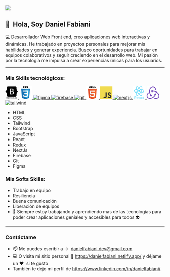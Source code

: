 
<img src="https://photos.google.com/photo/AF1QipMhJnrMpwqzM7bLLGOVutNOXIODaZpBkLZT6vg2.jpg"/>

<h2 align="left">👋  Hola, Soy Daniel Fabiani</h2>

💻 Desarrollador Web Front end, creo aplicaciones web interactivas y dinámicas. He trabajado en proyectos personales para mejorar mis habilidades y generar experiencia. Busco oportunidades para trabajar en equipos colaborativos y seguir creciendo en el desarrollo web. Mi pasión por la tecnología me impulsa a crear experiencias únicas para los usuarios.

---

<h3 align="left">Mis Skills tecnológicos:</h3>
<p align="left"> <a href="https://getbootstrap.com" target="_blank" rel="noreferrer"> <img src="https://raw.githubusercontent.com/devicons/devicon/master/icons/bootstrap/bootstrap-plain-wordmark.svg" alt="bootstrap" width="40" height="40"/> </a> <a href="https://www.w3schools.com/css/" target="_blank" rel="noreferrer"> <img src="https://raw.githubusercontent.com/devicons/devicon/master/icons/css3/css3-original-wordmark.svg" alt="css3" width="40" height="40"/> </a> <a href="https://www.figma.com/" target="_blank" rel="noreferrer"> <img src="https://www.vectorlogo.zone/logos/figma/figma-icon.svg" alt="figma" width="40" height="40"/> </a> <a href="https://firebase.google.com/" target="_blank" rel="noreferrer"> <img src="https://www.vectorlogo.zone/logos/firebase/firebase-icon.svg" alt="firebase" width="40" height="40"/> </a> <a href="https://git-scm.com/" target="_blank" rel="noreferrer"> <img src="https://www.vectorlogo.zone/logos/git-scm/git-scm-icon.svg" alt="git" width="40" height="40"/> </a> <a href="https://www.w3.org/html/" target="_blank" rel="noreferrer"> <img src="https://raw.githubusercontent.com/devicons/devicon/master/icons/html5/html5-original-wordmark.svg" alt="html5" width="40" height="40"/> </a> <a href="https://developer.mozilla.org/en-US/docs/Web/JavaScript" target="_blank" rel="noreferrer"> <img src="https://raw.githubusercontent.com/devicons/devicon/master/icons/javascript/javascript-original.svg" alt="javascript" width="40" height="40"/> </a> <a href="https://nextjs.org/" target="_blank" rel="noreferrer"> <img src="https://cdn.worldvectorlogo.com/logos/nextjs-2.svg" alt="nextjs" width="40" height="40"/> </a> <a href="https://reactjs.org/" target="_blank" rel="noreferrer"> <img src="https://raw.githubusercontent.com/devicons/devicon/master/icons/react/react-original-wordmark.svg" alt="react" width="40" height="40"/> </a> <a href="https://redux.js.org" target="_blank" rel="noreferrer"> <img src="https://raw.githubusercontent.com/devicons/devicon/master/icons/redux/redux-original.svg" alt="redux" width="40" height="40"/> </a> <a href="https://tailwindcss.com/" target="_blank" rel="noreferrer"> <img src="https://www.vectorlogo.zone/logos/tailwindcss/tailwindcss-icon.svg" alt="tailwind" width="40" height="40"/> </a> </p>

- HTML 
- CSS
- Tailwind
- Bootstrap
- JavaScript
- React
- Redux
- NextJs
- Firebase  
- Git
- Figma 

<h3 align="left">Mis Softs Skills:</h3>

- Trabajo en equipo
- Resiliencia
- Buena comunicación
- Liberación de equipos
- 👀 Siempre estoy trabajando y aprendiendo mas de las tecnologías para poder crear aplicaciones geniales y accesibles para todos 👽

---

### Contáctame

- 📫 Me puedes escribir a →  [danielfabiani.dev@gmail.com](mailto:danielfabiani.dev@gmail.com)
- 💻 O visita mi sitio personal 🤜 https://danielfabiani.netlify.app/ y déjame un ❤️  si te gusto
- También te dejo mi perfil de https://www.linkedin.com/in/danielfabiani/
